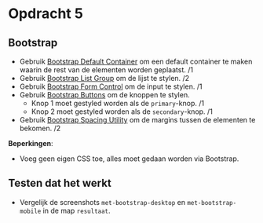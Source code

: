 # Opdracht 5

## Bootstrap

- Gebruik [Bootstrap Default Container](https://getbootstrap.com/docs/5.0/layout/containers/#default-container) om een default container te maken waarin de rest van de elementen worden geplaatst. /1
- Gebruik [Bootstrap List Group](https://getbootstrap.com/docs/5.0/components/list-group/#basic-example) om de lijst te stylen. /2 
- Gebruik [Bootstrap Form Control](https://getbootstrap.com/docs/5.0/forms/input-group/#basic-example) om de input te stylen. /1
- Gebruik [Bootstrap Buttons](https://getbootstrap.com/docs/5.0/components/buttons/#examples) om de knoppen te stylen.
  - Knop 1 moet gestyled worden als de `primary`-knop. /1
  - Knop 2 moet gestyled worden als de `secondary`-knop. /1
- Gebruik [Bootstrap Spacing Utility](https://getbootstrap.com/docs/5.0/utilities/spacing/#notation) om de margins tussen de elementen te bekomen. /2

**Beperkingen**:

- Voeg geen eigen CSS toe, alles moet gedaan worden via Bootstrap.

## Testen dat het werkt

- Vergelijk de screenshots `met-bootstrap-desktop` en `met-bootstrap-mobile` in de map `resultaat`.